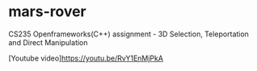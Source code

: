 # mars-rover
CS235 Openframeworks(C++) assignment - 3D Selection, Teleportation and Direct Manipulation

[Youtube video]https://youtu.be/RvY1EnMjPkA
